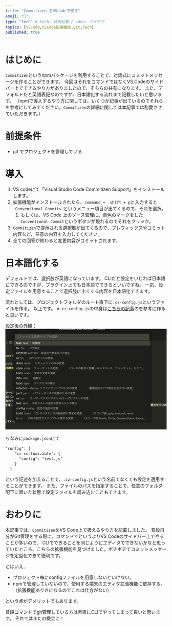 ```yaml
---
title: "Commitizen をVScodeで使う"
emoji: "🐷"
type: "tech" # tech: 技術記事 / idea: アイデア
topics: [VSCode,VSCode拡張機能,Git,Tech]
published: true
---
```


# はじめに
`Commitizen`というnpmパッケージを利用することで、対話式にコミットメッセージを作ることができます。
今回はそれをコマンドではなくVS Codeのサイドバー上でできるやり方がありましたので、そちらの共有になります。
また、デフォルトだと英語表記なのですが、日本語化する流れまで記載したいと思います。
（npmで導入するやり方に関しては、いくつか記事が出ているのでそれらを参考にしてみてください。`Commitizen`の詳細に関しては本記事では割愛させていただきます。）

# 前提条件
* git でプロジェクトを管理している

# 導入
1. VS codeにて「Visual Studio Code Commitizen Support」をインストールします。
2. 拡張機能がインストールされたら、`command +  shift + p`と入力すると `'Conventional Commits'`というメニュー項目が出てくるので、それを選択。
   1. もしくは、VS Code 上のソース管理に、青色のマークをした`Conventional Commit`というボタンが現れるのでそれをクリック。
3. `Commitizen`で提示される選択肢が出てくるので、プレフィックスやコミット内容など、任意の内容を入力してください。
4. 全ての回答が終わると変更内容がコミットされます。

# 日本語化する
デフォルトでは、選択肢が英語になっています。
CLIだと設定をいじれば日本語にできるのですが、プラグイン上でも日本語でできるといいですね。
一応、設定ファイルを用意することで選択肢に出てくる内容を日本語化できます。

流れとしては、プロジェクトフォルダのルート直下に`.cz-config.js`というファイルを作る。
以上です。
※`.cz-config.js`の中身は[こちらの記事](https://blog.solunita.net/posts/write-easy-neat-git-commit-message/#%E4%BD%BF%E3%81%84%E6%96%B9-1)のを参考に作ると良いです。

設定後の外観：
![パレットで項目が出てくる。](/images/220504_01.png)

ちなみに`package.json`にて

```
"config": {
    "cz-customizable": {
      "config": "test.js"
    }
  }
```

という記述を加えることで、`.cz-config.js`という名前でなくても設定を適用することができます。
また、ファイルのパスを指定することで、任意のフォルダ配下に置いた状態で設定ファイルを読み込むこともできます。

# おわりに
本記事では、`Commitizen`をVS Code上で扱えるやり方を記載しました。
普段自分がGit管理をする際に、コマンドでというよりVS Codeのサイドバー上でやることが多いので、
CLIでできることを同じようにエディタでできないかなと思っていたところ、こちらの拡張機能を見つけました。ポチポチでコミットメッセージを定型化できて便利です。

とはいえ、
* プロジェクト毎にconfigファイルを用意しないといけない。
* npmで管理していないので、使用する端末のエディタ拡張機能に依存する。（拡張機能ありきになるのでこれは仕方がない）

という点がデメリットでもあります。

普段コマンドでgit管理している方は素直にCLIでやってしまって良いと思います。
それではまたの機会に！